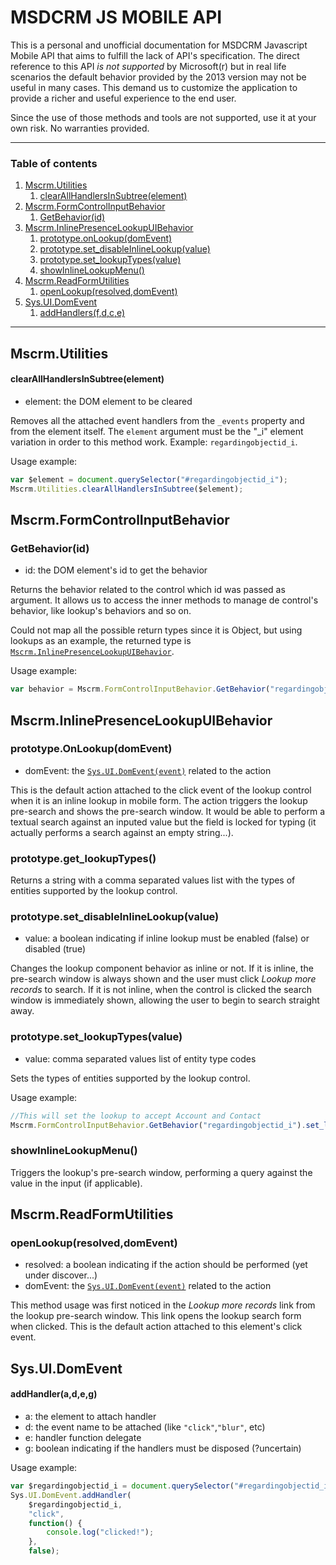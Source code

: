 # MSDCRM JS MOBILE API

This is a personal and unofficial documentation for MSDCRM Javascript Mobile API that aims to fulfill the lack of API's specification. The direct reference to this API *is not supported* by Microsoft(r) but in real life scenarios the default behavior provided by the 2013 version may not be useful in many cases. This demand us to customize the application to provide a richer and useful experience to the end user.

Since the use of those methods and tools are not supported, use it at your own risk. No warranties provided.

---

### Table of contents

1. [Mscrm.Utilities](#mscrmutilities)
    1. [clearAllHandlersInSubtree(element)](#clearallhandlersinsubtreeelement)
1. [Mscrm.FormControlInputBehavior](#mscrmformcontrolinputbehavior)
    1. [GetBehavior(id)](#getbehaviorid)
1. [Mscrm.InlinePresenceLookupUIBehavior](#mscrminlinepresencelookupuibehavior)
    1. [prototype.onLookup(domEvent)](#prototypeonlookupdomevent)
    1. [prototype.set_disableInlineLookup(value)](#prototypesetdisableinlinelookupvalue)
    1. [prototype.set_lookupTypes(value)](#prototypesetlookuptypesvalue)
    1. [showInlineLookupMenu()](#showinlinelookupmenu)
1. [Mscrm.ReadFormUtilities](#mscrm.readformutilities)
    1. [openLookup(resolved,domEvent)](#openlookupresolveddomevent)
1. [Sys.UI.DomEvent](#sysuidomevent)
    1. [addHandlers(f,d,c,e)](#addhandlersfdce)

---

## Mscrm.Utilities
#### clearAllHandlersInSubtree(element)
- element: the DOM element to be cleared

Removes all the attached event handlers from the `_events` property and from the element itself. The `element` argument must be the "_i" element variation in order to this method work. Example: `regardingobjectid_i`.

Usage example:
```js
var $element = document.querySelector("#regardingobjectid_i");
Mscrm.Utilities.clearAllHandlersInSubtree($element);
```

## Mscrm.FormControlInputBehavior
### GetBehavior(id)
- id: the DOM element's id to get the behavior

Returns the behavior related to the control which id was passed as argument. It allows us to access the inner methods to manage de control's behavior, like lookup's behaviors and so on.

Could not map all the possible return types since it is Object, but using lookups as an example, the returned type is [`Mscrm.InlinePresenceLookupUIBehavior`](#mscrm.inlinepresencelookupuibehavior).

Usage example:
```js
var behavior = Mscrm.FormControlInputBehavior.GetBehavior("regardingobjectid_i");
```

## Mscrm.InlinePresenceLookupUIBehavior
### prototype.OnLookup(domEvent)
- domEvent: the [`Sys.UI.DomEvent(event)`](#sysuidomeventevent) related to the action

This is the default action attached to the click event of the lookup control when it is an inline lookup in mobile form. The action triggers the lookup pre-search and shows the pre-search window. It would be able to perform a textual search against an inputed value but the field is locked for typing (it actually performs a search against an empty string...).

### prototype.get_lookupTypes()

Returns a string with a comma separated values list with the types of entities supported by the lookup control.

### prototype.set_disableInlineLookup(value)
- value: a boolean indicating if inline lookup must be enabled (false) or disabled (true)

Changes the lookup component behavior as inline or not. If it is inline, the pre-search window is always shown and the user must click *Lookup more records* to search. If it is not inline, when the control is clicked the search window is immediately shown, allowing the user to begin to search straight away.

### prototype.set_lookupTypes(value)
- value: comma separated values list of entity type codes

Sets the types of entities supported by the lookup control.

Usage example:
```js
//This will set the lookup to accept Account and Contact
Mscrm.FormControlInputBehavior.GetBehavior("regardingobjectid_i").set_lookupTypes("1,2");
```

### showInlineLookupMenu()
Triggers the lookup's pre-search window, performing a query against the value in the input (if applicable).

## Mscrm.ReadFormUtilities
### openLookup(resolved,domEvent)
- resolved: a boolean indicating if the action should be performed (yet under discover...)
- domEvent: the [`Sys.UI.DomEvent(event)`](#sysuidomeventevent) related to the action

This method usage was first noticed in the *Lookup more records* link from the lookup pre-search window. This link opens the lookup search form when clicked. This is the default action attached to this element's click event.

## Sys.UI.DomEvent
#### addHandler(a,d,e,g)
- a: the element to attach handler
- d: the event name to be attached (like `"click"`,`"blur"`, etc)
- e: handler function delegate 
- g: boolean indicating if the handlers must be disposed (?uncertain)

Usage example:
```js
var $regardingobjectid_i = document.querySelector("#regardingobjectid_i");
Sys.UI.DomEvent.addHandler(
    $regardingobjectid_i,
    "click",
    function() {
        console.log("clicked!");
    }, 
    false);
```